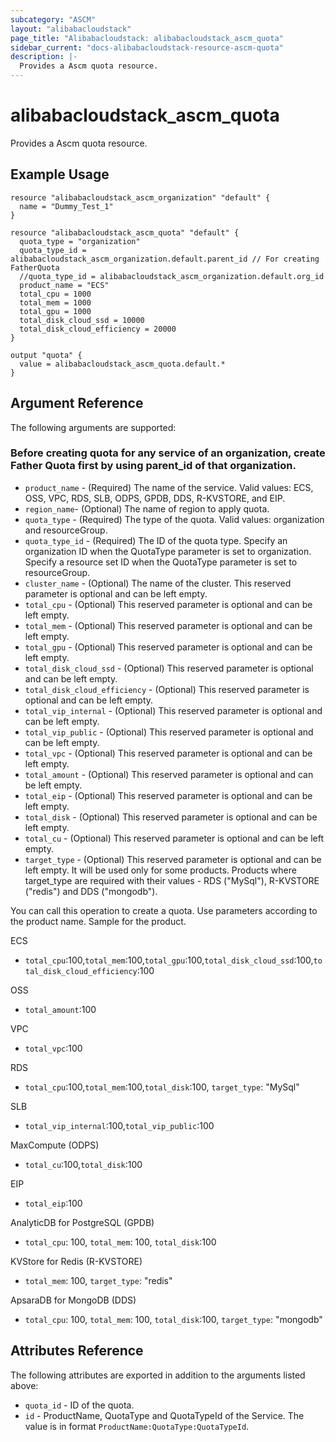 ```yaml
---
subcategory: "ASCM"
layout: "alibabacloudstack"
page_title: "Alibabacloudstack: alibabacloudstack_ascm_quota"
sidebar_current: "docs-alibabacloudstack-resource-ascm-quota"
description: |-
  Provides a Ascm quota resource.
---
```


# alibabacloudstack\_ascm_quota

Provides a Ascm quota resource.

## Example Usage

```
resource "alibabacloudstack_ascm_organization" "default" {
  name = "Dummy_Test_1"
}

resource "alibabacloudstack_ascm_quota" "default" {
  quota_type = "organization"
  quota_type_id = alibabacloudstack_ascm_organization.default.parent_id // For creating FatherQuota
  //quota_type_id = alibabacloudstack_ascm_organization.default.org_id
  product_name = "ECS"
  total_cpu = 1000
  total_mem = 1000
  total_gpu = 1000
  total_disk_cloud_ssd = 10000
  total_disk_cloud_efficiency = 20000
}

output "quota" {
  value = alibabacloudstack_ascm_quota.default.*
}
```
## Argument Reference

The following arguments are supported:
### Before creating quota for any service of an organization, create Father Quota first by using parent_id of that organization.

* `product_name` - (Required) The name of the service. Valid values: ECS, OSS, VPC, RDS, SLB, ODPS, GPDB, DDS, R-KVSTORE, and EIP.
* `region_name`- (Optional) The name of region to apply quota.
* `quota_type` - (Required) The type of the quota. Valid values: organization and resourceGroup.
* `quota_type_id` - (Required) The ID of the quota type. Specify an organization ID when the QuotaType parameter is set to organization. Specify a resource set ID when the QuotaType parameter is set to resourceGroup.
* `cluster_name` - (Optional) The name of the cluster. This reserved parameter is optional and can be left empty.
* `total_cpu` - (Optional) This reserved parameter is optional and can be left empty.
* `total_mem` - (Optional) This reserved parameter is optional and can be left empty.
* `total_gpu` - (Optional) This reserved parameter is optional and can be left empty.
* `total_disk_cloud_ssd` - (Optional) This reserved parameter is optional and can be left empty.
* `total_disk_cloud_efficiency` - (Optional) This reserved parameter is optional and can be left empty.
* `total_vip_internal` - (Optional) This reserved parameter is optional and can be left empty.
* `total_vip_public` - (Optional) This reserved parameter is optional and can be left empty.
* `total_vpc` - (Optional) This reserved parameter is optional and can be left empty.
* `total_amount` - (Optional) This reserved parameter is optional and can be left empty.
* `total_eip` - (Optional) This reserved parameter is optional and can be left empty.
* `total_disk` - (Optional) This reserved parameter is optional and can be left empty.
* `total_cu` - (Optional) This reserved parameter is optional and can be left empty.
* `target_type` - (Optional) This reserved parameter is optional and can be left empty. It will be used only for some products. Products where target_type are required with their values - RDS ("MySql"), R-KVSTORE ("redis") and DDS ("mongodb").

You can call this operation to create a quota. Use parameters according to the product name.
 Sample for the product.

ECS

* `total_cpu`:100,`total_mem`:100,`total_gpu`:100,`total_disk_cloud_ssd`:100,`total_disk_cloud_efficiency`:100

OSS

* `total_amount`:100


VPC

* `total_vpc`:100

RDS

* `total_cpu`:100,`total_mem`:100,`total_disk`:100, `target_type`: "MySql"

SLB

* `total_vip_internal`:100,`total_vip_public`:100

MaxCompute (ODPS)

* `total_cu`:100,`total_disk`:100

EIP

* `total_eip`:100

AnalyticDB for PostgreSQL (GPDB)

* `total_cpu`: 100, `total_mem`: 100, `total_disk`:100

KVStore for Redis (R-KVSTORE)

* `total_mem`: 100, `target_type`: "redis"

ApsaraDB for MongoDB (DDS)

* `total_cpu`: 100, `total_mem`: 100, `total_disk`:100, `target_type`: "mongodb"

## Attributes Reference

The following attributes are exported in addition to the arguments listed above:

* `quota_id` - ID of the quota.
* `id` - ProductName, QuotaType and QuotaTypeId of the Service. The value is in format `ProductName:QuotaType:QuotaTypeId`.
